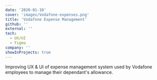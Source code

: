 ```yaml
---
date: '2020-01-10'
cover: 'images/Vodafone-expenses.png'
title: 'Vodafone Expense Management'
github: ''
external: ''
tech:
  - UX/UI
  - Figma
company: ''
showInProjects: true
---
```


Improving UX & UI of expense management system used by Vodafone employees to manage their dependant's allowance.
